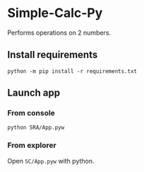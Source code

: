 # Simple-Calc-Py

Performs operations on 2 numbers.

## Install requirements

```commandline
python -m pip install -r requirements.txt
```

## Launch app

### From console

```commandline
python SRA/App.pyw
```

### From explorer

Open `SC/App.pyw` with python.
